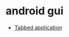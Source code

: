 android gui
===============

- [Tabbed application](http://blog.csdn.net/shulianghan/article/details/18233209)